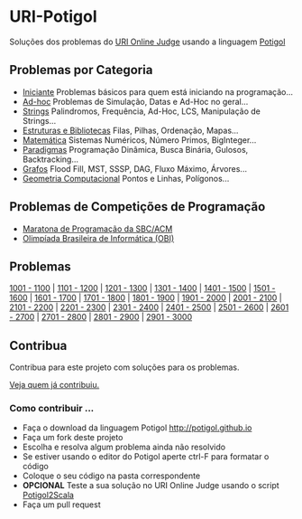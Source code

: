 # URI-Potigol
Soluções dos problemas do [URI Online Judge](https://www.urionlinejudge.com.br/judge/pt/problems/all) usando a linguagem [Potigol](https://potigol.github.io)

## Problemas por Categoria

 - [Iniciante](iniciante.md) Problemas básicos para quem está iniciando na programação...
 - [Ad-hoc](adhoc.md) Problemas de Simulação, Datas e Ad-Hoc no geral...
 - [Strings](strings.md) Palindromos, Frequência, Ad-Hoc, LCS, Manipulação de Strings...
 - [Estruturas e Bibliotecas](estruturasebibliotecas.md) Filas, Pilhas, Ordenação, Mapas...
 - [Matemática](matemtica.md) Sistemas Numéricos, Número Primos, BigInteger...
 - [Paradigmas](paradigmas.md) Programação Dinâmica, Busca Binária, Gulosos, Backtracking...
 - [Grafos](grafos.md) Flood Fill, MST, SSSP, DAG, Fluxo Máximo, Árvores...
 - [Geometria Computacional](geometriacomputacional.md) Pontos e Linhas, Polígonos...

## Problemas de Competições de Programação

  - [Maratona de Programação da SBC/ACM](maratona.md)
  - [Olimpíada Brasileira de Informática (OBI)](obi.md)


## Problemas

[1001 - 1100](src/1001-1100) |
[1101 - 1200](src/1101-1200) |
[1201 - 1300](src/1201-1300) |
[1301 - 1400](src/1301-1400) |
[1401 - 1500](src/1401-1500) |
[1501 - 1600](src/1501-1600) |
[1601 - 1700](src/1601-1700) |
[1701 - 1800](src/1701-1800) |
[1801 - 1900](src/1801-1900) |
[1901 - 2000](src/1901-2000) |
[2001 - 2100](src/2001-2100) |
[2101 - 2200](src/2101-2200) |
[2201 - 2300](src/2201-2300) |
[2301 - 2400](src/2301-2400) |
[2401 - 2500](src/2401-2500) |
[2501 - 2600](src/2501-2600) |
[2601 - 2700](src/2601-2700) |
[2701 - 2800](src/2701-2800) |
[2801 - 2900](src/2801-2900) |
[2901 - 3000](src/2901-3000) 

## Contribua

Contribua para este projeto com soluções para os problemas.

[Veja quem já contribuiu.](https://github.com/potigol/URI-Potigol/graphs/contributors?from=2018-09-30&to=2019-02-12&type=a)

### Como contribuir ...

 - Faça o download da linguagem Potigol http://potigol.github.io
 - Faça um fork deste projeto
 - Escolha e resolva algum problema ainda não resolvido
 - Se estiver usando o editor do Potigol aperte ctrl-F para formatar o código
 - Coloque o seu código na pasta correspondente
 - **OPCIONAL** Teste a sua solução no URI Online Judge usando o script [Potigol2Scala](https://github.com/potigol/potigol2scala)
 - Faça um pull request

